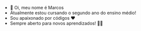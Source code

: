 - 👋 Oi, meu nome é Marcos
- Atualmente estou cursando o segundo ano do ensino médio!
- Sou apaixonado por códigos  ❤️
- Sempre aberto para novos aprendizados! 🚀🔥

<!---
Marcosfutdev/Marcosfutdev is a ✨ special ✨ repository because its `README.md` (this file) appears on your GitHub profile.
You can click the Preview link to take a look at your changes.
--->
